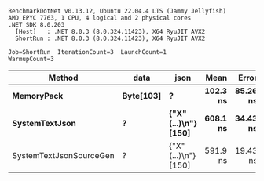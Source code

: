 ```

BenchmarkDotNet v0.13.12, Ubuntu 22.04.4 LTS (Jammy Jellyfish)
AMD EPYC 7763, 1 CPU, 4 logical and 2 physical cores
.NET SDK 8.0.203
  [Host]   : .NET 8.0.3 (8.0.324.11423), X64 RyuJIT AVX2
  ShortRun : .NET 8.0.3 (8.0.324.11423), X64 RyuJIT AVX2

Job=ShortRun  IterationCount=3  LaunchCount=1  
WarmupCount=3  

```
| Method                  | data      | json                 | Mean     | Error    | StdDev  | Min       | Max      | Gen0   | Allocated |
|------------------------ |---------- |--------------------- |---------:|---------:|--------:|----------:|---------:|-------:|----------:|
| **MemoryPack**              | **Byte[103]** | **?**                    | **102.3 ns** | **85.26 ns** | **4.67 ns** |  **96.92 ns** | **105.1 ns** | **0.0029** |     **248 B** |
| **SystemTextJson**          | **?**         | **{&quot;X&quot;(...)\\n&quot;} [150]** | **608.1 ns** | **34.43 ns** | **1.89 ns** | **606.67 ns** | **610.2 ns** | **0.0029** |     **248 B** |
| SystemTextJsonSourceGen | ?         | {&quot;X&quot;(...)\\n&quot;} [150] | 591.9 ns | 19.43 ns | 1.06 ns | 590.95 ns | 593.1 ns | 0.0029 |     248 B |
